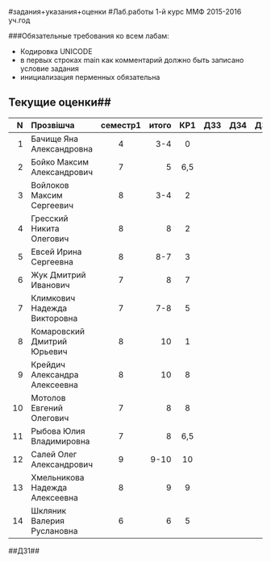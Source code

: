 #задания+указания+оценки
#Лаб.работы 1-й курс ММФ 2015-2016 уч.год

###Обязательные требования ко всем лабам:
* Кодировка UNICODE   
* в первых строках main как комментарий должно быть записано условие задания   
* инициализация перменных обязательна  

## Текущие оценки##

|N  |Прозвішча                  |семестр1 | итого |  КР1| ДЗ3 |ДЗ4 |ДЗ5 | ДЗ6 |итого  |
|--:|:-----------------------------|:----:|----:|:---:|----:|:--:|----:|:--:|----:|
|  1|Бачище Яна Александровна      |  4   | 3-4   | 0   |     |    |     |    | |
|  2|Бойко Максим Александрович    |  7   |  5  | 6,5 |     |    |     |    |    |
|  3|Войлоков Максим Сергеевич     |  8   | 3-4   | 2   |     |    |     |    |   |
|  4|Гресский Никита Олегович      |  8   |   8 | 2   |     |    |     |    |   |
|  5|Евсей Ирина Сергеевна         |  8   | 8-7 | 3   |     |    |     |    |   |
|  6|Жук Дмитрий Иванович          |  7   |   8 | 7   |     |    |     |    |   |
|  7|Климкович Надежда Викторовна  |  7   | 7-8 | 5   |     |    |     |    |   |
|  8|Комаровский Дмитрий Юрьевич   |  8   | 10  | 1   |     |    |     |    |   |
|  9|Крейдич Александра Алексеевна |  8   |  10 | 8   |     |    |     |    |   |
| 10|Мотолов Евгений Олегович      |  7   |  8  | 8   |     |    |     |    |   | 
| 11|Рыбова Юлия Владимировна      |  7   |  8  | 6,5 |     |    |     |    |   |
| 12|Салей Олег Александрович      |  9   | 9-10| 10  |     |    |     |    |   |
| 13|Хмельникова Надежда Алексеевна|  8   |   9 |  9  |     |    |     |    |   |
| 14|Шкляник Валерия Руслановна    |  6   |  6|  5  |     |    |     |    |   |



##ДЗ1##
